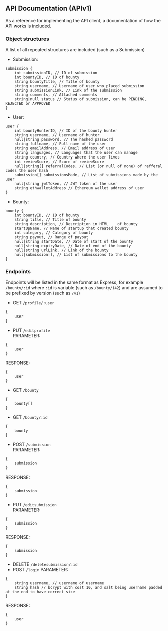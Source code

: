 ## API Documentation (APIv1)    
As a reference for implementing the API client, a documentation of how the API works is included.    
### Object structures    
A list of all repeated structures are included (such as a Submission)    
* Submission:  
```  
submission {    
    int submissionID, // ID of submission    
    int bountyID, // ID of bounty    
    string bountyTitle, // Title of bounty    
    string username, // Username of user who placed submission    
    string submissionLink, // Link of the submission    
    string comments, // Attached comments    
    string|null status // Status of submission, can be PENDING, REJECTED or APPROVED    
}    
```
* User:
```    
user {    
    int bountyHunterID, // ID of the bounty hunter    
    string username, // Username of hunter    
    null|string password, // The hashed password    
    string fullname, // Full name of the user    
    string emailAddress, // Email address of user    
    string languages, // Languages that the user can manage    
    string country, // Country where the user lives    
    int reviewScore, // Score of reviewScore    
    null|string[] referralCodes, // List (or null of none) of refferal codes the user hash    
    submission[] submissionsMade, // List of submissions made by the user    
    null|string jwtToken, // JWT token of the user    
    string ethwalletAddress // Ethereum wallet address of user    
}  
```  
* Bounty:    
```
bounty {
    int bountyID, // ID of bounty    
    string title, // Title of bounty    
    string description, // Description in HTML    of bounty    
    startUpName, // Name of startup that created bounty    
    int category, // Category of bounty    
    string payout, // Range of payout    
    null|string startDate, // Date of start of the bounty    
    null|string expiryDate, // Date of end of the bounty    
    null|string urlLink, // Link of the bounty    
    null|submission[], // List of submissions to the bounty    
}    
```
### Endpoints    
Endpoints will be listed in the same format as Express, for example `/bounty/:id` where `:id` is variable (such as `/bounty/142`) and are assumed to be prefixed by version (such as `/v1`)

* GET `/profile/:user`  
```  
{    
    user    
}    
```
* PUT `/editprofile`    
PARAMETER:    
```
{    
    user    
}    
```
RESPONSE:  
```  
{    
    user    
}    
```
* GET `/bounty`    
```
{    
    bounty[]    
}    
```
* GET `/bounty/:id`   
```
{    
    bounty    
}    
```
* POST `/submission`    
PARAMETER:    
```
{    
    submission    
}    
```
RESPONSE:   
```
{    
    submission    
}    
```
* PUT `/editsubmission`    
PARAMETER:   
```
{    
    submission    
}    
```
RESPONSE:    
```
{    
    submission    
}
```  
* DELETE `/deletesubmission/:id`    
* POST `/login`
PARAMETER:
```
{
    string username, // username of username
    string hash // bcrypt with cost 10, and salt being username padded at the end to have correct size
}
```
RESPONSE:
```
{
    user
}
```
